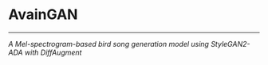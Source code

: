 # AvainGAN
---
*A Mel-spectrogram-based bird song generation model using StyleGAN2-ADA with DiffAugment*
